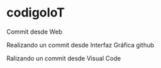 # codigoIoT

Commit desde Web

Realizando un commit desde Interfaz Gráfica github

Ralizando un commit desde Visual Code
